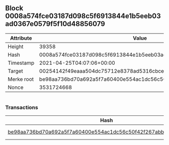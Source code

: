 ## Block 0008a574fce03187d098c5f6913844e1b5eeb03ad0367e0579f5f10d48856079

Attribute | Value
--- | ---
Height | 39358
Hash | 0008a574fce03187d098c5f6913844e1b5eeb03ad0367e0579f5f10d48856079
Timestamp | 2021-04-25T04:07:06+00:00
Target | 00254142f49eaaa504dc75712e8378ad5316cbcead634704b3734b6271167cc4
Merke root | be98aa736bd70a692a5f7a60400e554ac1dc56c50f42f267abb4ad7b306e1678
Nonce | 3531724668

```

```

### Transactions

Hash | Amount
--- | ---
[be98aa736bd70a692a5f7a60400e554ac1dc56c50f42f267abb4ad7b306e1678](be98aa736bd70a692a5f7a60400e554ac1dc56c50f42f267abb4ad7b306e1678.md) | 10.00000000 SKEPTI 
